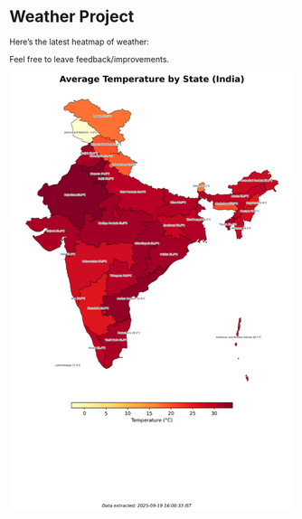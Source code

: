 # Weather Project

Here’s the latest heatmap of weather:

Feel free to leave feedback/improvements.

![India Heatmap](docs/assets/india_heatmap.png?v=CD30CB)

